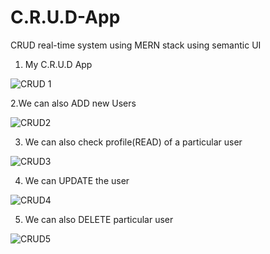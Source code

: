 # C.R.U.D-App
 CRUD real-time system using MERN stack using semantic UI
 
 
1. My C.R.U.D App

![CRUD 1](https://user-images.githubusercontent.com/55981040/200506911-5d6174d3-2204-40aa-a127-9544c200419f.PNG)


2.We can also ADD new Users 

![CRUD2](https://user-images.githubusercontent.com/55981040/200507243-71807e58-40bd-4e04-a65b-fd6ebc02ba21.PNG)


3. We can also check profile(READ) of a particular user

![CRUD3](https://user-images.githubusercontent.com/55981040/200508042-63525bc1-3a33-42d3-9fe7-0312d6312064.PNG)


4. We can UPDATE the user 

![CRUD4](https://user-images.githubusercontent.com/55981040/200508664-1b3a3e82-e361-4d1e-a03d-54df8a4a8050.PNG)


5. We can also DELETE particular user

![CRUD5](https://user-images.githubusercontent.com/55981040/200508292-ffd2f739-d526-4050-932b-73a367a8affb.PNG)
